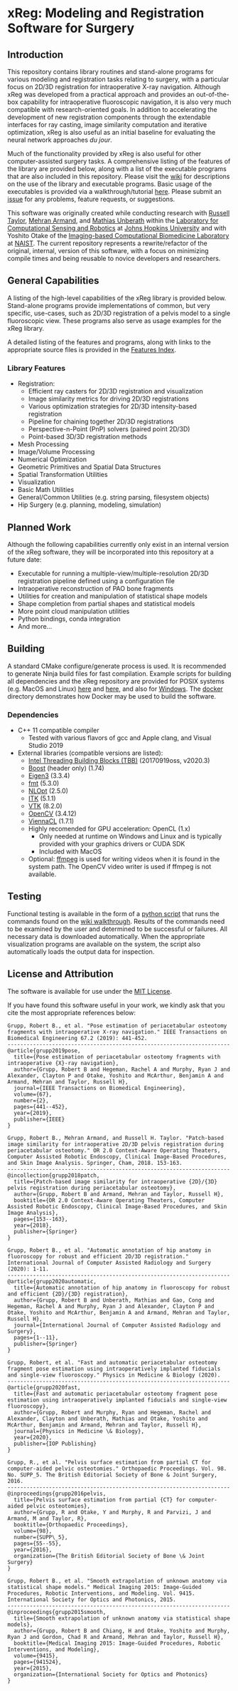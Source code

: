 # xReg: Modeling and Registration Software for Surgery
## Introduction
This repository contains library routines and stand-alone programs for various modeling and registration tasks relating to surgery, with a particular focus on 2D/3D registration for intraoperative X-ray navigation.
Although xReg was developed from a practical approach and provides an out-of-the-box capability for intraoperative fluoroscopic navigation, it is also very much compatible with research-oriented goals.
In addition to accelerating the development of new registration components through the extendable interfaces for ray casting, image similarity computation and iterative optimization, xReg is also useful as an initial baseline for evaluating the neural network approaches *du jour*.

Much of the functionality provided by xReg is also useful for other computer-assisted surgery tasks.
A comprehensive listing of the features of the library are provided below, along with a list of the executable programs that are also included in this repository.
Please visit the [wiki](https://github.com/rg2/xreg/wiki) for descriptions on the use of the library and executable programs.
Basic usage of the executables is provided via a walkthrough/tutorial [here](https://github.com/rg2/xreg/wiki#walkthrough).
Please submit an [issue](https://github.com/rg2/xreg/issues) for any problems, feature requests, or suggestions.

This software was originally created while conducting research with [Russell Taylor](http://www.cs.jhu.edu/~rht), [Mehran Armand](https://bigss.lcsr.jhu.edu), and [Mathias Unberath](https://mathiasunberath.github.io/) within the [Laboratory for Computational Sensing and Robotics](https://lcsr.jhu.edu) at [Johns Hopkins University](https://www.jhu.edu) and with Yoshito Otake of the [Imaging-based Computational Biomedicine Laboratory](http://icb-lab.naist.jp) at [NAIST](http://www.naist.jp).
The current repository represents a rewrite/refactor of the original, internal, version of this software, with a focus on minimizing compile times and being reusable to novice developers and researchers.

## General Capabilities
A listing of the high-level capabilities of the xReg library is provided below.
Stand-alone programs provide implementations of common, but very specific, use-cases, such as 2D/3D registration of a pelvis model to a single fluoroscopic view.
These programs also serve as usage examples for the xReg library.

A detailed listing of the features and programs, along with links to the appropriate source files is provided in the [Features Index](FeaturesIndex.md).

### Library Features
* Registration:
  * Efficient ray casters for 2D/3D registration and visualization
  * Image similarity metrics for driving 2D/3D registrations
  * Various optimization strategies for 2D/3D intensity-based registration
  * Pipeline for chaining together 2D/3D registrations
  * Perspective-n-Point (PnP) solvers (paired point 2D/3D)
  * Point-based 3D/3D registration methods
* Mesh Processing
* Image/Volume Processing
* Numerical Optimization
* Geometric Primitives and Spatial Data Structures
* Spatial Transformation Utilities
* Visualization
* Basic Math Utilities
* General/Common Utilities (e.g. string parsing, filesystem objects)
* Hip Surgery (e.g. planning, modeling, simulation)

## Planned Work
Although the following capabilities currently only exist in an internal version of the xReg software, they will be incorporated into this repository at a future date:
* Executable for running a multiple-view/multiple-resolution 2D/3D registration pipeline defined using a configuration file
* Intraoperative reconstruction of PAO bone fragments
* Utilities for creation and manipulation of statistical shape models
* Shape completion from partial shapes and statistical models
* More point cloud manipulation utilities
* Python bindings, conda integration
* And more...

## Building
A standard CMake configure/generate process is used.
It is recommended to generate Ninja build files for fast compilation. 
Example scripts for building all dependencies and the xReg repository are provided for POSIX systems (e.g. MacOS and Linux) [here](example_build_script) and [here](example_build_script_2), and also for [Windows](example_build_script_win.cmd).
The [docker](docker) directory demonstrates how Docker may be used to build the software.

### Dependencies
* C++ 11 compatible compiler
  * Tested with various flavors of gcc and Apple clang, and Visual Studio 2019
* External libraries (compatible versions are listed):
  * [Intel Threading Building Blocks (TBB)](https://github.com/oneapi-src/oneTBB) (20170919oss, v2020.3)
  * [Boost](https://www.boost.org) (header only) (1.74)
  * [Eigen3](http://eigen.tuxfamily.org) (3.3.4)
  * [fmt](https://fmt.dev) (5.3.0)
  * [NLOpt](https://github.com/stevengj/nlopt) (2.5.0)
  * [ITK](https://itk.org) (5.1.1)
  * [VTK](https://vtk.org) (8.2.0)
  * [OpenCV](https://opencv.org) (3.4.12)
  * [ViennaCL](http://viennacl.sourceforge.net) (1.7.1)
  * Highly recomended for GPU acceleration: OpenCL (1.x)
    * Only needed at runtime on Windows and Linux and is typically provided with your graphics drivers or CUDA SDK
    * Included with MacOS
  * Optional: [ffmpeg](https://ffmpeg.org) is used for writing videos when it is found in the system path. The OpenCV video writer is used if ffmpeg is not available.

## Testing
Functional testing is available in the form of a [python script](tests/wiki_cmds.py) that runs the commands found on the [wiki walkthrough](https://github.com/rg2/xreg/wiki#walkthrough).
Results of the commands need to be examined by the user and determined to be successful or failures.
All necessary data is downloaded automatically.
When the appropriate visualization programs are available on the system, the script also automatically loads the output data for inspection.

## License and Attribution
The software is available for use under the [MIT License](LICENSE).

If you have found this software useful in your work, we kindly ask that you cite the most appropriate references below:
```
Grupp, Robert B., et al. "Pose estimation of periacetabular osteotomy fragments with intraoperative X-ray navigation." IEEE Transactions on Biomedical Engineering 67.2 (2019): 441-452.
----------------------------------------------------------------------
@article{grupp2019pose,
  title={Pose estimation of periacetabular osteotomy fragments with intraoperative {X}-ray navigation},
  author={Grupp, Robert B and Hegeman, Rachel A and Murphy, Ryan J and Alexander, Clayton P and Otake, Yoshito and McArthur, Benjamin A and Armand, Mehran and Taylor, Russell H},
  journal={IEEE Transactions on Biomedical Engineering},
  volume={67},
  number={2},
  pages={441--452},
  year={2019},
  publisher={IEEE}
}
```
```
Grupp, Robert B., Mehran Armand, and Russell H. Taylor. "Patch-based image similarity for intraoperative 2D/3D pelvis registration during periacetabular osteotomy." OR 2.0 Context-Aware Operating Theaters, Computer Assisted Robotic Endoscopy, Clinical Image-Based Procedures, and Skin Image Analysis. Springer, Cham, 2018. 153-163.
----------------------------------------------------------------------
@incollection{grupp2018patch,
  title={Patch-based image similarity for intraoperative {2D}/{3D} pelvis registration during periacetabular osteotomy},
  author={Grupp, Robert B and Armand, Mehran and Taylor, Russell H},
  booktitle={OR 2.0 Context-Aware Operating Theaters, Computer Assisted Robotic Endoscopy, Clinical Image-Based Procedures, and Skin Image Analysis},
  pages={153--163},
  year={2018},
  publisher={Springer}
}
```
```
Grupp, Robert B., et al. "Automatic annotation of hip anatomy in fluoroscopy for robust and efficient 2D/3D registration." International Journal of Computer Assisted Radiology and Surgery (2020): 1-11.
----------------------------------------------------------------------
@article{grupp2020automatic,
  title={Automatic annotation of hip anatomy in fluoroscopy for robust and efficient {2D}/{3D} registration},
  author={Grupp, Robert B and Unberath, Mathias and Gao, Cong and Hegeman, Rachel A and Murphy, Ryan J and Alexander, Clayton P and Otake, Yoshito and McArthur, Benjamin A and Armand, Mehran and Taylor, Russell H},
  journal={International Journal of Computer Assisted Radiology and Surgery},
  pages={1--11},
  publisher={Springer}
}
```
```
Grupp, Robert, et al. "Fast and automatic periacetabular osteotomy fragment pose estimation using intraoperatively implanted fiducials and single-view fluoroscopy." Physics in Medicine & Biology (2020).
----------------------------------------------------------------------
@article{grupp2020fast,
  title={Fast and automatic periacetabular osteotomy fragment pose estimation using intraoperatively implanted fiducials and single-view fluoroscopy},
  author={Grupp, Robert and Murphy, Ryan and Hegeman, Rachel and Alexander, Clayton and Unberath, Mathias and Otake, Yoshito and McArthur, Benjamin and Armand, Mehran and Taylor, Russell H},
  journal={Physics in Medicine \& Biology},
  year={2020},
  publisher={IOP Publishing}
}
```
```
Grupp, R., et al. "Pelvis surface estimation from partial CT for computer-aided pelvic osteotomies." Orthopaedic Proceedings. Vol. 98. No. SUPP_5. The British Editorial Society of Bone & Joint Surgery, 2016.
----------------------------------------------------------------------
@inproceedings{grupp2016pelvis,
  title={Pelvis surface estimation from partial {CT} for computer-aided pelvic osteotomies},
  author={Grupp, R and Otake, Y and Murphy, R and Parvizi, J and Armand, M and Taylor, R},
  booktitle={Orthopaedic Proceedings},
  volume={98},
  number={SUPP\_5},
  pages={55--55},
  year={2016},
  organization={The British Editorial Society of Bone \& Joint Surgery}
}
```
```
Grupp, Robert B., et al. "Smooth extrapolation of unknown anatomy via statistical shape models." Medical Imaging 2015: Image-Guided Procedures, Robotic Interventions, and Modeling. Vol. 9415. International Society for Optics and Photonics, 2015.
----------------------------------------------------------------------
@inproceedings{grupp2015smooth,
  title={Smooth extrapolation of unknown anatomy via statistical shape models},
  author={Grupp, Robert B and Chiang, H and Otake, Yoshito and Murphy, Ryan J and Gordon, Chad R and Armand, Mehran and Taylor, Russell H},
  booktitle={Medical Imaging 2015: Image-Guided Procedures, Robotic Interventions, and Modeling},
  volume={9415},
  pages={941524},
  year={2015},
  organization={International Society for Optics and Photonics}
}
```
